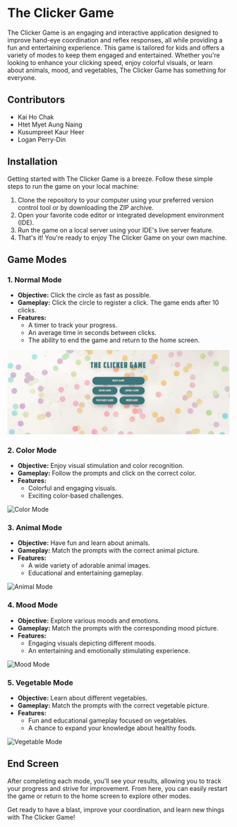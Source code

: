 # The Clicker Game

The Clicker Game is an engaging and interactive application designed to improve hand-eye coordination and reflex responses, all while providing a fun and entertaining experience. This game is tailored for kids and offers a variety of modes to keep them engaged and entertained. Whether you're looking to enhance your clicking speed, enjoy colorful visuals, or learn about animals, mood, and vegetables, The Clicker Game has something for everyone.

## Contributors

- Kai Ho Chak
- Htet Myet Aung Naing
- Kusumpreet Kaur Heer
- Logan Perry-Din

## Installation

Getting started with The Clicker Game is a breeze. Follow these simple steps to run the game on your local machine:

1. Clone the repository to your computer using your preferred version control tool or by downloading the ZIP archive.
2. Open your favorite code editor or integrated development environment (IDE).
3. Run the game on a local server using your IDE's live server feature.
4. That's it! You're ready to enjoy The Clicker Game on your own machine.

## Game Modes

### 1. Normal Mode

- **Objective:** Click the circle as fast as possible.
- **Gameplay:** Click the circle to register a click. The game ends after 10 clicks.
- **Features:** 
  - A timer to track your progress.
  - An average time in seconds between clicks.
  - The ability to end the game and return to the home screen.

![Normal Mode](gameplay/start.png)

### 2. Color Mode

- **Objective:** Enjoy visual stimulation and color recognition.
- **Gameplay:** Follow the prompts and click on the correct color.
- **Features:** 
  - Colorful and engaging visuals.
  - Exciting color-based challenges.

![Color Mode](images/color_mode.png)

### 3. Animal Mode

- **Objective:** Have fun and learn about animals.
- **Gameplay:** Match the prompts with the correct animal picture.
- **Features:** 
  - A wide variety of adorable animal images.
  - Educational and entertaining gameplay.

![Animal Mode](images/animal_mode.png)

### 4. Mood Mode

- **Objective:** Explore various moods and emotions.
- **Gameplay:** Match the prompts with the corresponding mood picture.
- **Features:** 
  - Engaging visuals depicting different moods.
  - An entertaining and emotionally stimulating experience.

![Mood Mode](images/mood_mode.png)

### 5. Vegetable Mode

- **Objective:** Learn about different vegetables.
- **Gameplay:** Match the prompts with the correct vegetable picture.
- **Features:** 
  - Fun and educational gameplay focused on vegetables.
  - A chance to expand your knowledge about healthy foods.

![Vegetable Mode](images/vegetable_mode.png)

## End Screen

After completing each mode, you'll see your results, allowing you to track your progress and strive for improvement. From here, you can easily restart the game or return to the home screen to explore other modes.

Get ready to have a blast, improve your coordination, and learn new things with The Clicker Game!
